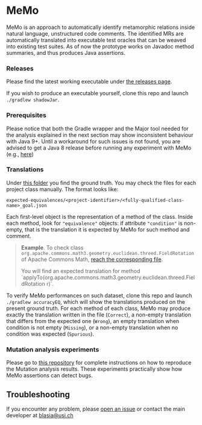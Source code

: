 # MeMo

MeMo is an approach to automatically identify metamorphic relations inside natural language, unstructured code comments. 
The identified MRs are automatically translated into executable test oracles that can be weaved into existing test suites.
As of now the prototype works on Javadoc method summaries, and thus produces Java assertions.

### Releases
Please find the latest working executable under <a href=https://github.com/ariannab/MeMo/releases> the releases page</a>.

If you wish to produce an executable yourself, clone this repo and launch `./gradlew shadowJar`. 

### Prerequisites
Please notice that both the Gradle wrapper and the Major tool needed for the analysis explained in the next section may show inconsistent behaviour with
Java 9+. Until a workaround for such issues is not found, you are advised to get a Java 8 release before running any experiment with MeMo (e.g., <a href=https://www.oracle.com/java/technologies/javase/javase-jdk8-downloads.html> here</a>)

### Translations
Under <a href=https://github.com/ariannab/MeMo/tree/master/expected-equivalences>this folder</a> you find the ground truth. You may check the files for each project class manually. The format looks like:  
```
expected-equivalences/<project-identifier>/<fully-qualified-class-name>_goal.json
```

Each first-level object is the representation of a method of the class. Inside each method, look for `"equivalence"` objects: if attribute `"condition"` is non-empty, that is the translation it is expected by MeMo for such method and comment.


> <b>Example</b>. To check class `org.apache.commons.math3.geometry.euclidean.threed.FieldRotation` of Apache Commons Math, <a href=https://github.com/ariannab/MeMo/blob/master/expected-equivalences/math/org.apache.commons.math3.geometry.euclidean.threed.FieldRotation_goal.json>reach the corresponding file</a>. 
> <p>You will find an expected translation for method `applyTo(org.apache.commons.math3.geometry.euclidean.threed.FieldRotation<T> r)`.


To verify MeMo performances on such dataset, clone this repo and launch `./gradlew accuracyEQ`, which will show the translations produced on the present ground truth. For each method of each class, MeMo may produce exactly the translation written in the file (`Correct`), a non-empty translation that differs from the expected one (`Wrong`), an empty translation when condition is not empty (`Missing`), or a non-empty translation when no condition was expected (`Spurious`).

### Mutation analysis experiments
Please go to <a href=https://gitlab.software.imdea.org/arianna.blasi/memo-experiments-2021>this repository</a> for complete instructions on how to reproduce the Mutation analysis results. These experiments practically show how MeMo assertions can detect bugs.

## Troubleshooting
If you encounter any problem, please <a href=https://github.com/ariannab/MeMo/issues/new>open an issue</a> or contact the main developer at blasia@usi.ch
